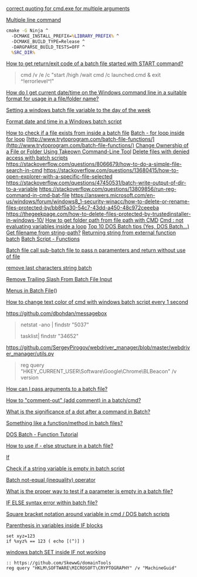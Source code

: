 [correct quoting for cmd.exe for multiple arguments](https://stackoverflow.com/questions/12891383/correct-quoting-for-cmd-exe-for-multiple-arguments)

[Multiple line command](https://github.com/zhihaoy/cpp-argparse-feedstock/blob/master/recipe/bld.bat)
```bat
cmake -G Ninja ^
  -DCMAKE_INSTALL_PREFIX=%LIBRARY_PREFIX% ^
  -DCMAKE_BUILD_TYPE=Release ^
  -DARGPARSE_BUILD_TESTS=OFF ^
  %SRC_DIR%
```

[How to get return/exit code of a batch file started with START command?](https://stackoverflow.com/questions/42597703/how-to-get-return-exit-code-of-a-batch-file-started-with-start-command)
> cmd /v /e /c "start /high /wait cmd /c launched.cmd & exit ^!errorlevel^!"

[How do I get current date/time on the Windows command line in a suitable format for usage in a file/folder name?](https://stackoverflow.com/questions/203090/how-do-i-get-current-date-time-on-the-windows-command-line-in-a-suitable-format)

[Setting a windows batch file variable to the day of the week](https://stackoverflow.com/questions/11364147/setting-a-windows-batch-file-variable-to-the-day-of-the-week)

[Format date and time in a Windows batch script](https://stackoverflow.com/questions/1192476/format-date-and-time-in-a-windows-batch-script)

[How to check if a file exists from inside a batch file](https://stackoverflow.com/questions/4340350/how-to-check-if-a-file-exists-from-inside-a-batch-file)
[Batch - for loop inside for loop](https://stackoverflow.com/questions/23316289/batch-for-loop-inside-for-loop)
[http://www.trytoprogram.com/batch-file-functions/](http://www.trytoprogram.com/batch-file-functions/)
[Change Ownership of a File or Folder Using Takeown Command-Line Tool](https://www.winhelponline.com/blog/take-ownership-of-file-or-folder/)
[Delete files with denied access with batch scripts](https://www.tenforums.com/general-support/137910-question-delete-files-denied-access-batch-scripts.html)
https://stackoverflow.com/questions/8066679/how-to-do-a-simple-file-search-in-cmd
https://stackoverflow.com/questions/13680415/how-to-open-explorer-with-a-specific-file-selected
https://stackoverflow.com/questions/47450531/batch-write-output-of-dir-to-a-variable
https://stackoverflow.com/questions/13809856/run-reg-command-in-cmd-bat-file
https://answers.microsoft.com/en-us/windows/forum/windows8_1-security-winacc/how-to-delete-or-rename-files-protected-by/bb8f5a30-54c7-43dd-a450-48c972ceeeba
https://thegeekpage.com/how-to-delete-files-protected-by-trustedinstaller-in-windows-10/
[How to get folder path from file path with CMD](https://stackoverflow.com/questions/659647/how-to-get-folder-path-from-file-path-with-cmd)
[Cmd : not evaluating variables inside a loop](https://stackoverflow.com/questions/3987582/cmd-not-evaluating-variables-inside-a-loop)
[Top 10 DOS Batch tips (Yes, DOS Batch...)](https://weblogs.asp.net/jongalloway/top-10-dos-batch-tips-yes-dos-batch)
[Get filename from string-path?](https://stackoverflow.com/questions/10393248/get-filename-from-string-path)
[Returning string from external function batch](https://stackoverflow.com/questions/50304807/returning-string-from-external-function-batch)
[Batch Script - Functions](https://www.tutorialspoint.com/batch_script/batch_script_functions.htm)

[Batch file call sub-batch file to pass n paramenters and return without use of file](https://stackoverflow.com/questions/11481150/batch-file-call-sub-batch-file-to-pass-n-paramenters-and-return-without-use-of-f/25249059)

[remove last characters string batch](https://stackoverflow.com/questions/29503925/remove-last-characters-string-batch/29504048)

[Remove Trailing Slash From Batch File Input](https://stackoverflow.com/questions/2952401/remove-trailing-slash-from-batch-file-input/2952637)

[Menus in Batch File](https://stackoverflow.com/questions/19125913/menus-in-batch-file)()

[How to change text color of cmd with windows batch script every 1 second](https://stackoverflow.com/questions/12572718/how-to-change-text-color-of-cmd-with-windows-batch-script-every-1-second)

https://github.com/dbohdan/messagebox

> netstat  -ano | findstr "5037"
>
> tasklist| findstr "34652"

https://github.com/SergeyPirogov/webdriver_manager/blob/master/webdriver_manager/utils.py

>  reg query "HKEY_CURRENT_USER\Software\Google\Chrome\BLBeacon" /v version

[How can I pass arguments to a batch file?](https://stackoverflow.com/questions/26551/how-can-i-pass-arguments-to-a-batch-file)

[How to "comment-out" (add comment) in a batch/cmd?](https://stackoverflow.com/questions/11269338/how-to-comment-out-add-comment-in-a-batch-cmd)

[What is the significance of a dot after a command in Batch?](https://superuser.com/questions/739041/what-is-the-significance-of-a-dot-after-a-command-in-batch)

[Something like a function/method in batch files?](https://stackoverflow.com/questions/10149194/something-like-a-function-method-in-batch-files)

[DOS Batch - Function Tutorial](https://www.dostips.com/DtTutoFunctions.php)

[How to use if - else structure in a batch file?](https://stackoverflow.com/questions/11081735/how-to-use-if-else-structure-in-a-batch-file)

[If](https://ss64.com/nt/if.html)

[Check if a string variable is empty in batch script](https://stackoverflow.com/questions/39679344/check-if-a-string-variable-is-empty-in-batch-script)

[Batch not-equal (inequality) operator](https://stackoverflow.com/questions/1421441/batch-not-equal-inequality-operator)

[What is the proper way to test if a parameter is empty in a batch file?](https://stackoverflow.com/questions/2541767/what-is-the-proper-way-to-test-if-a-parameter-is-empty-in-a-batch-file)

[IF ELSE syntax error within batch file?](https://stackoverflow.com/questions/25468488/if-else-syntax-error-within-batch-file)

[Square bracket notation around variable in cmd / DOS batch scripts](https://stackoverflow.com/questions/23552267/square-bracket-notation-around-variable-in-cmd-dos-batch-scripts)

[Parenthesis in variables inside IF blocks](https://stackoverflow.com/questions/11944074/parenthesis-in-variables-inside-if-blocks)

```
set xyz=123
if %xyz% == 123 ( echo [(^)] )
```

[windows batch SET inside IF not working](https://stackoverflow.com/questions/9102422/windows-batch-set-inside-if-not-working)

```
:: https://github.com/SkewwG/domainTools
reg query "HKLM\SOFTWARE\MICROSOFT\CRYPTOGRAPHY" /v "MachineGuid"
```
